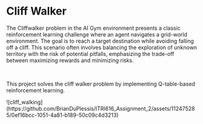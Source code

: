 <h1>Cliff Walker</h1>
<p>The Cliffwalker problem in the AI Gym environment presents a classic reinforcement learning challenge where an agent navigates a grid-world environment. 
The goal is to reach a target destination while avoiding falling off a cliff. This scenario often involves 
balancing the exploration of unknown territory with the risk of potential pitfalls, emphasizing the trade-off between maximizing rewards and minimizing risks.</p>
<br>
<p>This project solves the cliff walker problem by implementing Q-table-based reinforcement learning.</p>
![cliff_walking](https://github.com/BrianDuPlessis/ITRI616_Assignment_2/assets/112475285/0ef16bcc-1051-4a81-b189-50c09c4d3213)

